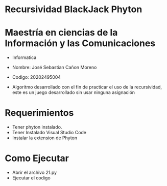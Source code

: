 # Recursividad BlackJack Phyton
# Maestría en ciencias de la Información y las Comunicaciones
* Informatica 
* Nombre: José Sebastian Cañon Moreno
* Codigo: 20202495004

* Algoritmo desarrollado con el fin de practicar el uso de la recursividad, este es un juego desarrollado sin usar ninguna asignación

# Requerimientos
* Tener phyton instalado.
* Tener Instalado Visual Studio Code
* Instalar la extension de Phyton

# Como Ejecutar
* Abrir el archivo 21.py 
* Ejecutar el codigo

